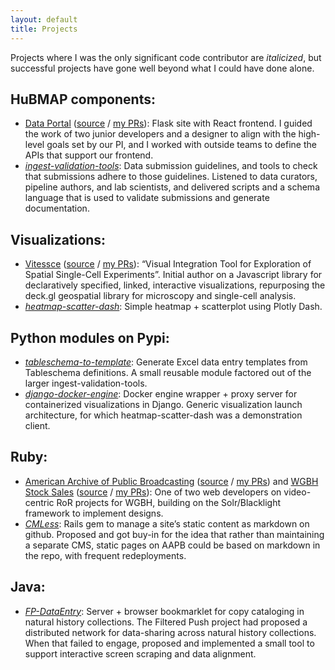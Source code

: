 ```yaml
---
layout: default
title: Projects
---
```


Projects where I was the only significant code contributor are _italicized_, but successful projects have gone well beyond what I could have done alone.

## HuBMAP components:
- [Data Portal](https://portal.hubmapconsortium.org/) ([source](https://github.com/hubmapconsortium/portal-ui) / [my PRs](https://github.com/hubmapconsortium/portal-ui/pulls?q=is%3Apr+is%3Aclosed+author%3Amccalluc)): Flask site with React frontend. I guided the work of two junior developers and a designer to align with the high-level goals set by our PI, and I worked with outside teams to define the APIs that support our frontend.
- [_ingest-validation-tools_](https://github.com/hubmapconsortium/ingest-validation-tools): Data submission guidelines, and tools to check that submissions adhere to those guidelines. Listened to data curators, pipeline authors, and lab scientists, and delivered scripts and a schema language that is used to validate submissions and generate documentation.

## Visualizations:
- [Vitessce](http://beta.vitessce.io/) ([source](https://github.com/vitessce/vitessce) / [my PRs](https://github.com/vitessce/vitessce/pulls?q=is%3Apr+is%3Aclosed+author%3Amccalluc)): “Visual Integration Tool for Exploration of Spatial Single-Cell Experiments”. Initial author on a Javascript library for declaratively specified, linked, interactive visualizations, repurposing the deck.gl geospatial library for microscopy and single-cell analysis.
- [_heatmap-scatter-dash_](https://github.com/refinery-platform/heatmap-scatter-dash): Simple heatmap + scatterplot using Plotly Dash.

## Python modules on Pypi:
- [_tableschema-to-template_](https://pypi.org/project/tableschema-to-template/): Generate Excel data entry templates from Tableschema definitions. A small reusable module factored out of the larger ingest-validation-tools.
- [_django-docker-engine_](https://pypi.org/project/django-docker-engine/): Docker engine wrapper + proxy server for containerized visualizations in Django. Generic visualization launch architecture, for which heatmap-scatter-dash was a demonstration client.

## Ruby:
- [American Archive of Public Broadcasting](http://americanarchive.org/) ([source](https://github.com/WGBH-MLA/AAPB2) / [my PRs](https://github.com/WGBH-MLA/AAPB2/pulls?q=is%3Apr+is%3Aclosed+author%3Amccalluc)) and [WGBH Stock Sales](http://wgbhstocksales.org/) ([source](https://github.com/WGBH-MLA/stock-sales-2) / [my PRs](https://github.com/WGBH-MLA/stock-sales-2/pulls?q=is%3Apr+is%3Aclosed+author%3Amccalluc)): One of two web developers on video-centric RoR projects for WGBH, building on the Solr/Blacklight framework to implement designs.
- [_CMLess_](https://github.com/WGBH-MLA/cmless): Rails gem to manage a site’s static content as markdown on github. Proposed and got buy-in for the idea that rather than maintaining a separate CMS, static pages on AAPB could be based on markdown in the repo, with frequent redeployments.

## Java:
- [_FP-DataEntry_](https://github.com/mccalluc/FP-DataEntry): Server + browser bookmarklet for copy cataloging in natural history collections. The Filtered Push project had proposed a distributed network for data-sharing across natural history collections. When that failed to engage, proposed and implemented a small tool to support interactive screen scraping and data alignment.
